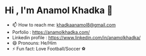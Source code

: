 # **Hi , I'm Anamol Khadka** 👋

- 📫 How to reach me: khadkaanamol8@gmail.com
- Porfolio : https://anamolkhadka.com/
- Linkedin profile : https://www.linkedin.com/in/anamolkhadka/
- 😄 Pronouns: He/Him
- ⚡ Fun fact: Love Football/Soccer :soccer:

